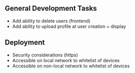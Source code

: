 ## General Development Tasks
* Add ability to delete users (frontend)
* Add ability to upload profile at user creation + display

## Deployment
* Security considerations (https)
* Accessible on local network to whitelist of devices
* Accessible on non-local network to whitelist of devices